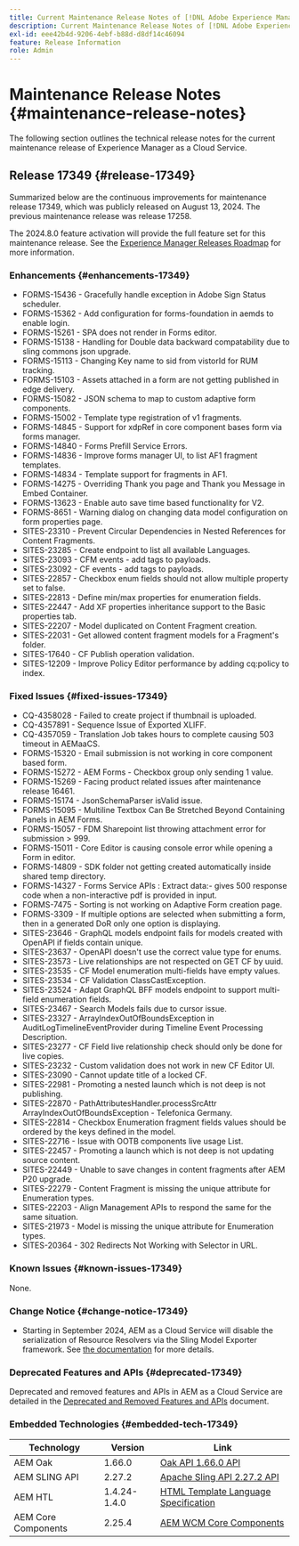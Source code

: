 ```yaml
---
title: Current Maintenance Release Notes of [!DNL Adobe Experience Manager] as a Cloud Service.
description: Current Maintenance Release Notes of [!DNL Adobe Experience Manager] as a Cloud Service.
exl-id: eee42b4d-9206-4ebf-b88d-d8df14c46094
feature: Release Information
role: Admin
---
```


# Maintenance Release Notes {#maintenance-release-notes}

The following section outlines the technical release notes for the current maintenance release of Experience Manager as a Cloud Service.

## Release 17349 {#release-17349}

Summarized below are the continuous improvements for maintenance release 17349, which was publicly released on August 13, 2024. The previous maintenance release was release 17258.

The 2024.8.0 feature activation will provide the full feature set for this maintenance release. See the [Experience Manager Releases Roadmap](https://experienceleague.adobe.com/en/docs/experience-manager-release-information/aem-release-updates/update-releases-roadmap) for more information.

### Enhancements {#enhancements-17349}

* FORMS-15436 - Gracefully handle exception in Adobe Sign Status scheduler.
* FORMS-15362 - Add configuration for forms-foundation in aemds to enable login.
* FORMS-15261 - SPA does not render in Forms editor.
* FORMS-15138 - Handling for Double data backward compatability due to sling commons json upgrade.
* FORMS-15113 - Changing Key name to sid from vistorId for RUM tracking.
* FORMS-15103 - Assets attached in a form are not getting published in edge delivery.
* FORMS-15082 - JSON schema to map to custom adaptive form components.
* FORMS-15002 - Template type registration of v1 fragments.
* FORMS-14845 - Support for xdpRef in core component bases form via forms manager.
* FORMS-14840 - Forms Prefill Service Errors.
* FORMS-14836 - Improve forms manager UI, to list AF1 fragment templates.
* FORMS-14834 - Template support for fragments in AF1.
* FORMS-14275 - Overriding Thank you page and Thank you Message in Embed Container.
* FORMS-13623 - Enable auto save time based functionality for V2.
* FORMS-8651 - Warning dialog on changing data model configuration on form properties page.
* SITES-23310 - Prevent Circular Dependencies in Nested References for Content Fragments.
* SITES-23285 - Create endpoint to list all available Languages.
* SITES-23093 - CFM events - add tags to payloads.
* SITES-23092 - CF events - add tags to payloads.
* SITES-22857 - Checkbox enum fields should not allow multiple property set to false.
* SITES-22813 - Define min/max properties for enumeration fields.
* SITES-22447 - Add XF properties inheritance support to the Basic properties tab.
* SITES-22207 - Model duplicated on Content Fragment creation.
* SITES-22031 - Get allowed content fragment models for a Fragment's folder.
* SITES-17640 - CF Publish operation validation.
* SITES-12209 - Improve Policy Editor performance by adding cq:policy to index.

### Fixed Issues {#fixed-issues-17349}

* CQ-4358028 - Failed to create project if thumbnail is uploaded.
* CQ-4357891 - Sequence Issue of Exported XLIFF.
* CQ-4357059 - Translation Job takes hours to complete causing 503 timeout in AEMaaCS.
* FORMS-15320 - Email submission is not working in core component based form.
* FORMS-15272 - AEM Forms - Checkbox group only sending 1 value.
* FORMS-15269 - Facing product related issues after maintenance release 16461.
* FORMS-15174 - JsonSchemaParser isValid issue.
* FORMS-15095 - Multiline Textbox Can Be Stretched Beyond Containing Panels in AEM Forms.
* FORMS-15057 - FDM Sharepoint list throwing attachment error for submission > 999.
* FORMS-15011 - Core Editor is causing console error while opening a Form in editor.
* FORMS-14809 - SDK folder not getting created automatically inside shared temp directory.
* FORMS-14327 - Forms Service APIs : Extract data:- gives 500 response code when a non-interactive pdf is provided in input.
* FORMS-7475 - Sorting is not working on Adaptive Form creation page.
* FORMS-3309 - If multiple options are selected when submitting a form, then in a generated DoR only one option is displaying.
* SITES-23646 - GraphQL models endpoint fails for models created with OpenAPI if fields contain unique.
* SITES-23637 - OpenAPI doesn't use the correct value type for enums.
* SITES-23573 - Live relationships are not respected on GET CF by uuid.
* SITES-23535 - CF Model enumeration multi-fields have empty values.
* SITES-23534 - CF Validation ClassCastException.
* SITES-23524 - Adapt GraphQL BFF models endpoint to support multi-field enumeration fields.
* SITES-23467 - Search Models fails due to cursor issue.
* SITES-23327 - ArrayIndexOutOfBoundsException in AuditLogTimelineEventProvider during Timeline Event Processing Description.
* SITES-23277 - CF Field live relationship check should only be done for live copies.
* SITES-23232 - Custom validation does not work in new CF Editor UI.
* SITES-23090 - Cannot update title of a locked CF.
* SITES-22981 - Promoting a nested launch which is not deep is not publishing.
* SITES-22870 - PathAttributesHandler.processSrcAttr ArrayIndexOutOfBoundsException - Telefonica Germany.
* SITES-22814 - Checkbox Enumeration fragment fields values should be ordered by the keys defined in the model.
* SITES-22716 - Issue with OOTB components live usage List.
* SITES-22457 - Promoting a launch which is not deep is not updating source content.
* SITES-22449 - Unable to save changes in content fragments after AEM P20 upgrade.
* SITES-22279 - Content Fragment is missing the unique attribute for Enumeration types.
* SITES-22203 - Align Management APIs to respond the same for the same situation.
* SITES-21973 - Model is missing the unique attribute for Enumeration types.
* SITES-20364 - 302 Redirects Not Working with Selector in URL.

### Known Issues {#known-issues-17349}

None.

### Change Notice {#change-notice-17349}

* Starting in September 2024, AEM as a Cloud Service will disable the serialization of Resource Resolvers via the Sling Model Exporter framework. See [the documentation](/help/implementing/developing/hybrid/disallow-the-serialization-of-resourceresolvers-via-sling-model-exporter.md) for more details.

### Deprecated Features and APIs {#deprecated-17349}

Deprecated and removed features and APIs in AEM as a Cloud Service are detailed in the [Deprecated and Removed Features and APIs](/help/release-notes/deprecated-removed-features.md) document.

### Embedded Technologies {#embedded-tech-17349}

|Technology|Version|Link|
|---|---|---|
|AEM Oak | 1.66.0|[Oak API 1.66.0 API](https://www.javadoc.io/doc/org.apache.jackrabbit/oak-api/1.66.0/index.html)| 
|AEM SLING API | 2.27.2 |[Apache Sling API 2.27.2 API](https://www.javadoc.io/doc/org.apache.sling/org.apache.sling.api/latest/index.html)|
|AEM HTL| 1.4.24-1.4.0 |[HTML Template Language Specification](https://github.com/adobe/htl-spec)|
|AEM Core Components| 2.25.4|[AEM WCM Core Components](https://github.com/adobe/aem-core-wcm-components)|
